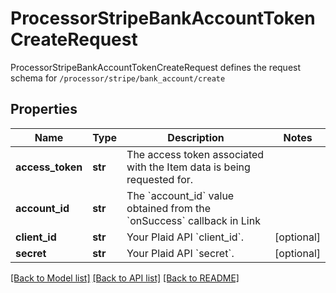 # ProcessorStripeBankAccountTokenCreateRequest

ProcessorStripeBankAccountTokenCreateRequest defines the request schema for `/processor/stripe/bank_account/create`
## Properties
Name | Type | Description | Notes
------------ | ------------- | ------------- | -------------
**access_token** | **str** | The access token associated with the Item data is being requested for. | 
**account_id** | **str** | The &#x60;account_id&#x60; value obtained from the &#x60;onSuccess&#x60; callback in Link | 
**client_id** | **str** | Your Plaid API &#x60;client_id&#x60;. | [optional] 
**secret** | **str** | Your Plaid API &#x60;secret&#x60;. | [optional] 

[[Back to Model list]](../README.md#documentation-for-models) [[Back to API list]](../README.md#documentation-for-api-endpoints) [[Back to README]](../README.md)


